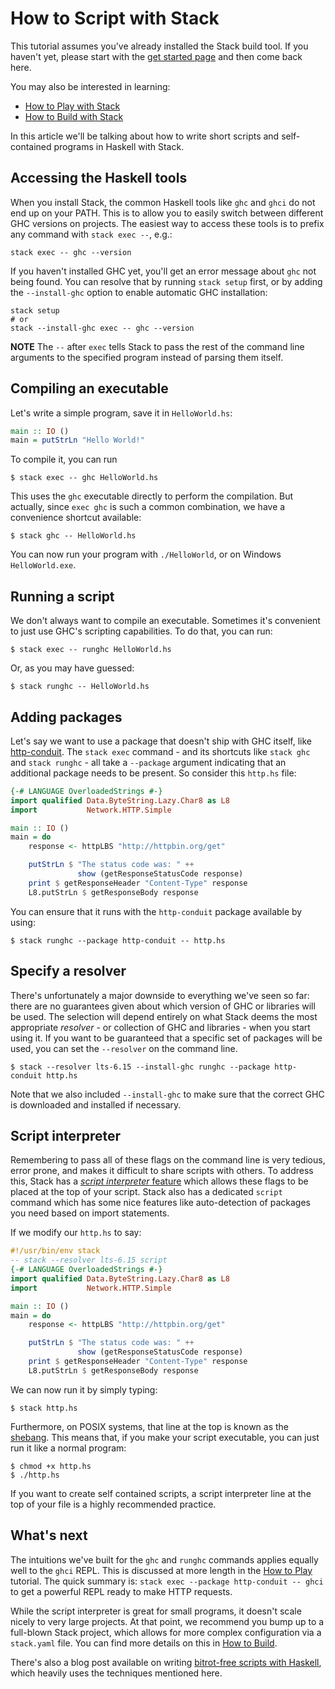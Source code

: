 # How to Script with Stack

This tutorial assumes you've already installed the Stack build
tool. If you haven't yet, please start with the
[get started page](/get-started) and then come back here.

You may also be interested in learning:

* [How to Play with Stack](stack-play)
* [How to Build with Stack](stack-build)

In this article we'll be talking about how to write short scripts and
self-contained programs in Haskell with Stack.

## Accessing the Haskell tools

When you install Stack, the common Haskell tools like `ghc` and `ghci`
do not end up on your PATH. This is to allow you to easily switch
between different GHC versions on projects. The easiest way to access
these tools is to prefix any command with `stack exec --`, e.g.:

    stack exec -- ghc --version

If you haven't installed GHC yet, you'll get an error message about
`ghc` not being found. You can resolve that by running `stack setup`
first, or by adding the `--install-ghc` option to enable automatic GHC
installation:

    stack setup
    # or
    stack --install-ghc exec -- ghc --version

__NOTE__ The `--` after `exec` tells Stack to pass the rest of the
command line arguments to the specified program instead of parsing
them itself.

## Compiling an executable

Let's write a simple program, save it in `HelloWorld.hs`:

```haskell
main :: IO ()
main = putStrLn "Hello World!"
```

To compile it, you can run

    $ stack exec -- ghc HelloWorld.hs

This uses the `ghc` executable directly to perform the
compilation. But actually, since `exec ghc` is such a common
combination, we have a convenience shortcut available:

    $ stack ghc -- HelloWorld.hs

You can now run your program with `./HelloWorld`, or on Windows `HelloWorld.exe`.

## Running a script

We don't always want to compile an executable. Sometimes it's
convenient to just use GHC's scripting capabilities. To do that, you
can run:

    $ stack exec -- runghc HelloWorld.hs

Or, as you may have guessed:

    $ stack runghc -- HelloWorld.hs

## Adding packages

Let's say we want to use a package that doesn't ship with GHC itself,
like [http-conduit](https://haskell-lang.org/library/http-client). The
`stack exec` command - and its shortcuts like `stack ghc` and `stack
runghc` - all take a `--package` argument indicating that an
additional package needs to be present. So consider this `http.hs`
file:

```haskell
{-# LANGUAGE OverloadedStrings #-}
import qualified Data.ByteString.Lazy.Char8 as L8
import           Network.HTTP.Simple

main :: IO ()
main = do
    response <- httpLBS "http://httpbin.org/get"

    putStrLn $ "The status code was: " ++
               show (getResponseStatusCode response)
    print $ getResponseHeader "Content-Type" response
    L8.putStrLn $ getResponseBody response
```

You can ensure that it runs with the `http-conduit` package available
by using:

    $ stack runghc --package http-conduit -- http.hs

## Specify a resolver

There's unfortunately a major downside to everything we've seen so
far: there are no guarantees given about which version of GHC or
libraries will be used. The selection will depend entirely on what
Stack deems the most appropriate *resolver* - or collection of GHC and
libraries - when you start using it. If you want to be guaranteed that
a specific set of packages will be used, you can set the `--resolver`
on the command line.

    $ stack --resolver lts-6.15 --install-ghc runghc --package http-conduit http.hs

Note that we also included `--install-ghc` to make sure that the
correct GHC is downloaded and installed if necessary.

## Script interpreter

Remembering to pass all of these flags on the command line is very
tedious, error prone, and makes it difficult to share scripts with
others. To address this, Stack has a
[*script interpreter* feature](https://docs.haskellstack.org/en/stable/GUIDE/#script-interpreter)
which allows these flags to be placed at the top of your script. Stack
also has a dedicated `script` command which has some nice features
like auto-detection of packages you need based on import statements.

If we modify our `http.hs` to say:

```haskell
#!/usr/bin/env stack
-- stack --resolver lts-6.15 script
{-# LANGUAGE OverloadedStrings #-}
import qualified Data.ByteString.Lazy.Char8 as L8
import           Network.HTTP.Simple

main :: IO ()
main = do
    response <- httpLBS "http://httpbin.org/get"

    putStrLn $ "The status code was: " ++
               show (getResponseStatusCode response)
    print $ getResponseHeader "Content-Type" response
    L8.putStrLn $ getResponseBody response
```

We can now run it by simply typing:

    $ stack http.hs

Furthermore, on POSIX systems, that line at the top is known as the
[shebang](https://en.wikipedia.org/wiki/Shebang_%28Unix%29). This
means that, if you make your script executable, you can just run it
like a normal program:

    $ chmod +x http.hs
    $ ./http.hs

If you want to create self contained scripts, a script interpreter
line at the top of your file is a highly recommended practice.

## What's next

The intuitions we've built for the `ghc` and `runghc` commands applies
equally well to the `ghci` REPL. This is discussed at more length in
the [How to Play](stack-play) tutorial. The quick summary is: `stack
exec --package http-conduit -- ghci` to get a powerful REPL ready to
make HTTP requests.

While the script interpreter is great for small programs, it doesn't
scale nicely to very large projects. At that point, we recommend you
bump up to a full-blown Stack project, which allows for more complex
configuration via a `stack.yaml` file. You can find more details on
this in [How to Build](stack-build).

There's also a blog post available on writing
[bitrot-free scripts with Haskell](https://www.fpcomplete.com/blog/2016/08/bitrot-free-scripts),
which heavily uses the techniques mentioned here.
